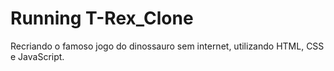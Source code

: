 # Running T-Rex_Clone
Recriando o famoso jogo do dinossauro sem internet, utilizando HTML, CSS e JavaScript.
